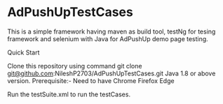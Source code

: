 # AdPushUpTestCases

This is a simple framework having maven as build tool, testNg for tesing framework and selenium with Java for AdPushUp demo page testing.

Quick Start

Clone this repository using command git clone git@github.com:NileshP2703/AdPushUpTestCases.git 
Java 1.8 or above version.
Prerequisite:- 
Need to have Chrome 
             Firefox
             Edge

Run the testSuite.xml to run the testCases.


